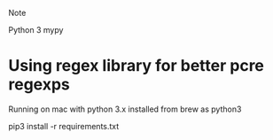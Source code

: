 
Note

Python 3
mypy
# Using regex library for better pcre regexps



Running on mac with python 3.x installed from brew as python3



pip3 install -r requirements.txt
